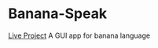 # Banana-Speak

 <a href="https://banana-bol.netlify.app" >Live Project</a>
A GUI app for banana language
